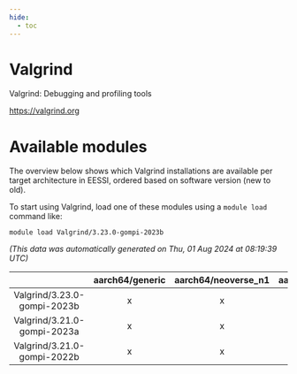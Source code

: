```yaml
---
hide:
  - toc
---
```


Valgrind
========


Valgrind: Debugging and profiling tools

https://valgrind.org
# Available modules


The overview below shows which Valgrind installations are available per target architecture in EESSI, ordered based on software version (new to old).

To start using Valgrind, load one of these modules using a `module load` command like:

```shell
module load Valgrind/3.23.0-gompi-2023b
```

*(This data was automatically generated on Thu, 01 Aug 2024 at 08:19:39 UTC)*  

| |aarch64/generic|aarch64/neoverse_n1|aarch64/neoverse_v1|x86_64/generic|x86_64/amd/zen2|x86_64/amd/zen3|x86_64/intel/haswell|x86_64/intel/skylake_avx512|
| :---: | :---: | :---: | :---: | :---: | :---: | :---: | :---: | :---: |
|Valgrind/3.23.0-gompi-2023b|x|x|x|x|x|x|x|x|
|Valgrind/3.21.0-gompi-2023a|x|x|x|x|x|x|x|x|
|Valgrind/3.21.0-gompi-2022b|x|x|x|x|x|x|x|x|
